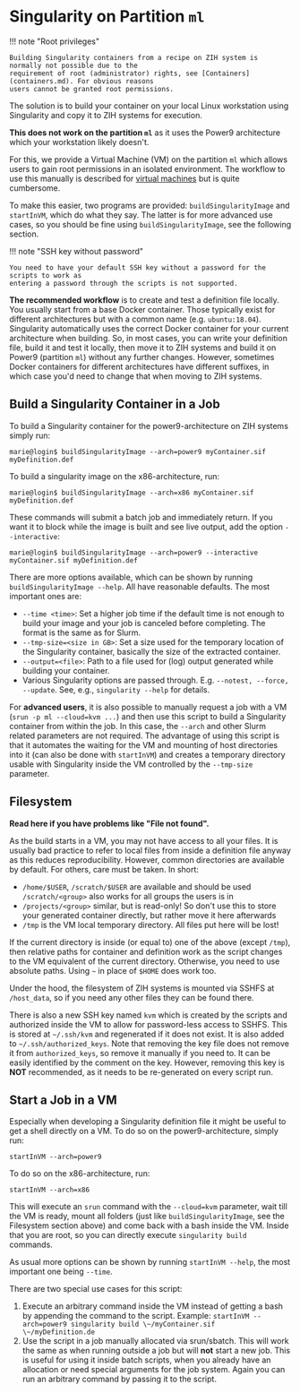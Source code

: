 # Singularity on Partition `ml`

!!! note "Root privileges"

    Building Singularity containers from a recipe on ZIH system is normally not possible due to the
    requirement of root (administrator) rights, see [Containers](containers.md). For obvious reasons
    users cannot be granted root permissions.

The solution is to build your container on your local Linux workstation using Singularity and copy
it to ZIH systems for execution.

**This does not work on the partition `ml`** as it uses the Power9 architecture which your
workstation likely doesn't.

For this, we provide a Virtual Machine (VM) on the partition `ml` which allows users to gain root
permissions in an isolated environment. The workflow to use this manually is described for
[virtual machines](virtual_machines.md) but is quite cumbersome.

To make this easier, two programs are provided: `buildSingularityImage` and `startInVM`, which do
what they say. The latter is for more advanced use cases, so you should be fine using
`buildSingularityImage`, see the following section.

!!! note "SSH key without password"

    You need to have your default SSH key without a password for the scripts to work as
    entering a password through the scripts is not supported.

**The recommended workflow** is to create and test a definition file locally. You usually start from
a base Docker container. Those typically exist for different architectures but with a common name
(e.g.  `ubuntu:18.04`). Singularity automatically uses the correct Docker container for your current
architecture when building. So, in most cases, you can write your definition file, build it and test
it locally, then move it to ZIH systems and build it on Power9 (partition `ml`) without any further
changes. However, sometimes Docker containers for different architectures have different suffixes,
in which case you'd need to change that when moving to ZIH systems.

## Build a Singularity Container in a Job

To build a Singularity container for the power9-architecture on ZIH systems simply run:

```console
marie@login$ buildSingularityImage --arch=power9 myContainer.sif myDefinition.def
```

To build a singularity image on the x86-architecture, run:

```console
marie@login$ buildSingularityImage --arch=x86 myContainer.sif myDefinition.def
```

These commands will submit a batch job and immediately return. If you want it to block while the
image is built and see live output, add the option `--interactive`:

```console
marie@login$ buildSingularityImage --arch=power9 --interactive myContainer.sif myDefinition.def
```

There are more options available, which can be shown by running `buildSingularityImage --help`. All
have reasonable defaults. The most important ones are:

* `--time <time>`: Set a higher job time if the default time is not
  enough to build your image and your job is canceled before completing. The format is the same as
  for Slurm.
* `--tmp-size=<size in GB>`: Set a size used for the temporary
  location of the Singularity container, basically the size of the extracted container.
* `--output=<file>`: Path to a file used for (log) output generated
  while building your container.
* Various Singularity options are passed through. E.g.
  `--notest, --force, --update`. See, e.g., `singularity --help` for details.

For **advanced users**, it is also possible to manually request a job with a VM (`srun -p ml
--cloud=kvm ...`) and then use this script to build a Singularity container from within the job. In
this case, the `--arch` and other Slurm related parameters are not required. The advantage of using
this script is that it automates the waiting for the VM and mounting of host directories into it
(can also be done with `startInVM`) and creates a temporary directory usable with Singularity inside
the VM controlled by the `--tmp-size` parameter.

## Filesystem

**Read here if you have problems like "File not found".**

As the build starts in a VM, you may not have access to all your files. It is usually bad practice
to refer to local files from inside a definition file anyway as this reduces reproducibility.
However, common directories are available by default. For others, care must be taken. In short:

* `/home/$USER`, `/scratch/$USER` are available and should be used `/scratch/<group>` also works for
  all groups the users is in
* `/projects/<group>` similar, but is read-only! So don't use this to store your generated
  container directly, but rather move it here afterwards
* `/tmp` is the VM local temporary directory. All files put here will be lost!

If the current directory is inside (or equal to) one of the above (except `/tmp`), then relative paths
for container and definition work as the script changes to the VM equivalent of the current
directory.  Otherwise, you need to use absolute paths. Using `~` in place of `$HOME` does work too.

Under the hood, the filesystem of ZIH systems is mounted via SSHFS at `/host_data`, so if you need any
other files they can be found there.

There is also a new SSH key named `kvm` which is created by the scripts and authorized inside the VM
to allow for password-less access to SSHFS. This is stored at `~/.ssh/kvm` and regenerated if it
does not exist. It is also added to `~/.ssh/authorized_keys`. Note that removing the key file does
not remove it from `authorized_keys`, so remove it manually if you need to. It can be easily
identified by the comment on the key. However, removing this key is **NOT** recommended, as it
needs to be re-generated on every script run.

## Start a Job in a VM

Especially when developing a Singularity definition file it might be useful to get a shell directly
on a VM. To do so on the power9-architecture, simply run:

```console
startInVM --arch=power9
```

To do so on the x86-architecture, run:

```console
startInVM --arch=x86
```

This will execute an `srun` command with the `--cloud=kvm` parameter, wait till the VM is ready,
mount all folders (just like `buildSingularityImage`, see the Filesystem section above) and come
back with a bash inside the VM. Inside that you are root, so you can directly execute `singularity
build` commands.

As usual more options can be shown by running `startInVM --help`, the most important one being
`--time`.

There are two special use cases for this script:

1. Execute an arbitrary command inside the VM instead of getting a bash by appending the command to
   the script. Example: `startInVM --arch=power9 singularity build \~/myContainer.sif  \~/myDefinition.de`
1. Use the script in a job manually allocated via srun/sbatch. This will work the same as when
   running outside a job but will **not** start a new job. This is useful for using it inside batch
   scripts, when you already have an allocation or need special arguments for the job system. Again
   you can run an arbitrary command by passing it to the script.
